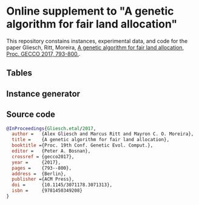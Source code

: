 #  Online supplement to "A genetic algorithm for fair land allocation"

This repository constains instances, experimental data, and code for the paper Gliesch, Ritt, Moreira, [A genetic algorithm for fair land allocation, Proc. GECCO 2017, 793-800.](http://dx.doi.org/10.1145/3071178.3071313).

## Tables

## Instance generator

## Source code

```bibtex
@InProceedings{Gliesch.etal/2017,
  author = 	 {Alex Gliesch and Marcus Ritt and Mayron C. O. Moreira},
  title = 	 {A genetic algorithm for fair land allocation},
  booktitle ={Proc. 19th Conf. Genetic Evol. Comput.},
  editor =   {Peter A. Bosnan},
  crossref = {gecco2017},
  year =	 {2017},
  pages =	 {793--800},
  address =	 {Berlin},
  publisher ={ACM Press},
  doi = 	 {10.1145/3071178.3071313},
  isbn = 	 {9781450349208}
}
```
